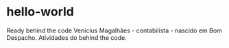 # hello-world
Ready behind the code
Venicius Magalhães - contabilista - nascido em Bom Despacho.
Atividades do behind the code.
